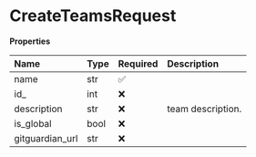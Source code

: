 # CreateTeamsRequest

**Properties**

| Name            | Type | Required | Description       |
| :-------------- | :--- | :------- | :---------------- |
| name            | str  | ✅       |                   |
| id\_            | int  | ❌       |                   |
| description     | str  | ❌       | team description. |
| is_global       | bool | ❌       |                   |
| gitguardian_url | str  | ❌       |                   |

<!-- This file was generated by liblab | https://liblab.com/ -->

